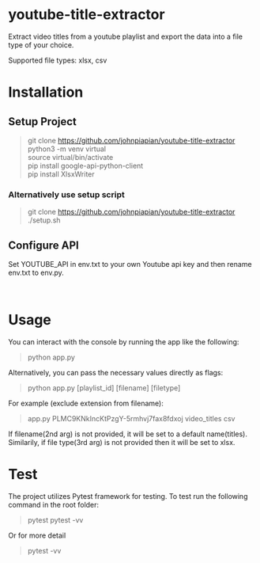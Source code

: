 # youtube-title-extractor

Extract video titles from a youtube playlist and export the data into a file type of your choice. 

Supported file types: xlsx, csv

# Installation

## Setup Project
> git clone https://github.com/johnpiapian/youtube-title-extractor \
> python3 -m venv virtual\
> source virtual/bin/activate\
> pip install google-api-python-client\
> pip install XlsxWriter

### Alternatively use setup script
> git clone https://github.com/johnpiapian/youtube-title-extractor \
> ./setup.sh

## Configure API
Set YOUTUBE_API in env.txt to your own Youtube api key and then rename env.txt to env.py.

<br>

# Usage

You can interact with the console by running the app like the following:
> python app.py

Alternatively, you can pass the necessary values directly as flags:
> python app.py [playlist_id] [filename] [filetype]

For example (exclude extension from filename):
> app.py PLMC9KNkIncKtPzgY-5rmhvj7fax8fdxoj video_titles csv

If filename(2nd arg) is not provided, it will be set to a default name(titles). Similarily, if file type(3rd arg) is not provided then it will be set to xlsx.

# Test

The project utilizes Pytest framework for testing. To test run the following command in the root folder:
> pytest  pytest -vv

Or for more detail

> pytest -vv